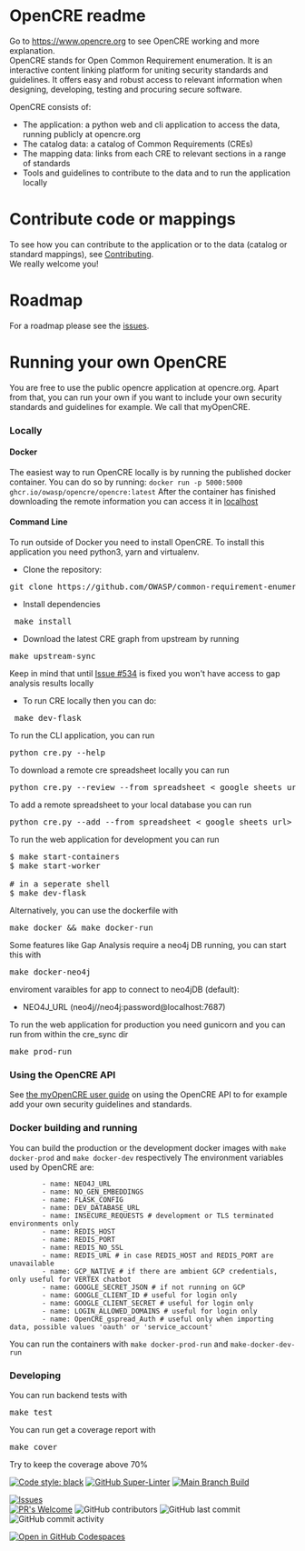 # OpenCRE readme

Go to https://www.opencre.org to see OpenCRE working and more explanation.  
OpenCRE stands for Open Common Requirement enumeration. It is an interactive content linking platform for uniting security standards and guidelines. It offers easy and robust access to relevant information when designing, developing, testing and procuring secure software.  

OpenCRE consists of:
- The application: a python web and cli application to access the data, running publicly at opencre.org
- The catalog data: a catalog of Common Requirements (CREs)
- The mapping data: links from each CRE to relevant sections in a range of standards
- Tools and guidelines to contribute to the data and to run the application locally

# Contribute code or mappings
To see how you can contribute to the application or to the data (catalog or standard mappings), see [Contributing](docs/CONTRIBUTING.md).  
We really welcome you!

# Roadmap
For a roadmap please see the [issues](https://github.com/OWASP/common-requirement-enumeration/issues).

# Running your own OpenCRE

You are free to use the public opencre application at opencre.org. Apart from that, you can run your own if you want to include your own security standards and guidelines for example. We call that myOpenCRE.

### Locally

#### Docker
The easiest way to run OpenCRE locally is by running the published docker container.
You can do so by running:
`docker run -p 5000:5000  ghcr.io/owasp/opencre/opencre:latest`
After the container has finished downloading the remote information you can access it in [localhost](http://127.0.0.1:5000)

#### Command Line

To run outside of Docker you need to install OpenCRE.
To install this application you need python3, yarn and virtualenv.
* Clone the repository:
<pre>git clone https://github.com/OWASP/common-requirement-enumeration </pre>

* Install dependencies
<pre> make install </pre>

* Download the latest CRE graph from upstream by running
<pre>make upstream-sync </pre>
Keep in mind that until [Issue #534](https://github.com/OWASP/OpenCRE/issues/534) is fixed you won't have access to gap analysis results locally

* To run CRE locally then you can do:
<pre> make dev-flask </pre>

To run the CLI application, you can run
<pre>python cre.py --help</pre>

To download a remote cre spreadsheet locally you can run
<pre>python cre.py --review --from_spreadsheet < google sheets url></pre>

To add a remote spreadsheet to your local database you can run
<pre>python cre.py --add --from_spreadsheet < google sheets url></pre>

To run the web application for development you can run
<pre>
$ make start-containers
$ make start-worker 

# in a seperate shell
$ make dev-flask
</pre>

Alternatively, you can use the dockerfile with
<pre>make docker && make docker-run</pre>

Some features like Gap Analysis require a neo4j DB running, you can start this with
<pre>make docker-neo4j</pre>
enviroment varaibles for app to connect to neo4jDB (default):
- NEO4J_URL (neo4j//neo4j:password@localhost:7687)

To run the web application for production you need gunicorn and you can run from within the cre_sync dir
<pre>make prod-run</pre>


### Using the OpenCRE API
See [the myOpenCRE user guide](docs/my-opencre-user-guide.md) on using the OpenCRE API to for example add your own security guidelines and standards.


### Docker building and running
You can build the production or the development docker images with 
`make docker-prod` and `make docker-dev` respectively
The environment variables used by OpenCRE are:
```
        - name: NEO4J_URL
        - name: NO_GEN_EMBEDDINGS
        - name: FLASK_CONFIG
        - name: DEV_DATABASE_URL
        - name: INSECURE_REQUESTS # development or TLS terminated environments only
        - name: REDIS_HOST
        - name: REDIS_PORT
        - name: REDIS_NO_SSL
        - name: REDIS_URL # in case REDIS_HOST and REDIS_PORT are unavailable
        - name: GCP_NATIVE # if there are ambient GCP credentials, only useful for VERTEX chatbot
        - name: GOOGLE_SECRET_JSON # if not running on GCP
        - name: GOOGLE_CLIENT_ID # useful for login only
        - name: GOOGLE_CLIENT_SECRET # useful for login only
        - name: LOGIN_ALLOWED_DOMAINS # useful for login only
        - name: OpenCRE_gspread_Auth # useful only when importing data, possible values 'oauth' or 'service_account'
```
You can run the containers with `make docker-prod-run` and `make-docker-dev-run`

### Developing

You can run backend tests with
<pre>make test</pre>
You can run get a coverage report with 
<pre>make cover</pre>
Try to keep the coverage above 70%


[![Code style: black](https://img.shields.io/badge/code%20style-black-000000.svg)](https://github.com/psf/black)
[![GitHub Super-Linter](https://github.com/OWASP/common-requirement-enumeration/workflows/Lint%20Code%20Base/badge.svg)](https://github.com/marketplace/actions/super-linter)
[![Main Branch Build](https://github.com/OWASP/common-requirement-enumeration/workflows/Test/badge.svg?branch=main)](https://github.com/OWASP/OWASP/common-requirement-enumeration/workflows/Test)

[![Issues](https://img.shields.io/github/issues/owasp/common-requirement-enumeration)](https://github.com/OWASP/common-requirement-enumeration/issues)  
[![PR's Welcome](https://img.shields.io/badge/PRs-welcome-brightgreen.svg?style=flat)](http://makeapullrequest.com)
![GitHub contributors](https://img.shields.io/github/contributors/owasp/common-requirement-enumeration)
![GitHub last commit](https://img.shields.io/github/last-commit/owasp/common-requirement-enumeration)
![GitHub commit activity](https://img.shields.io/github/commit-activity/y/owasp/common-requirement-enumeration)

[![Open in GitHub Codespaces](https://github.com/codespaces/badge.svg)](https://github.com/codespaces/new?hide_repo_select=true&ref=main&repo=400297709&machine=standardLinux32gb&devcontainer_path=.devcontainer%2Fdevcontainer.json&location=WestEurope)
